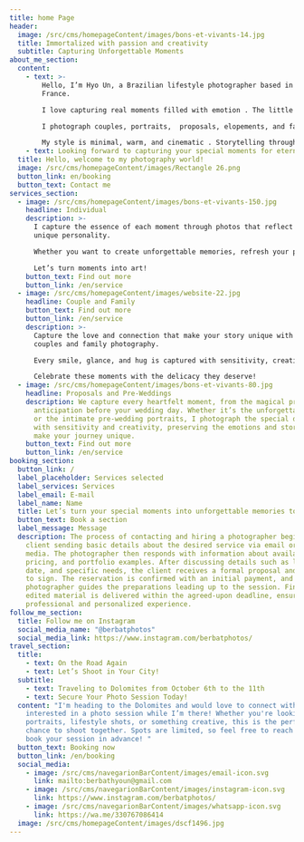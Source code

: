 ```yaml
---
title: home Page
header:
  image: /src/cms/homepageContent/images/bons-et-vivants-14.jpg
  title: Immortalized with passion and creativity
  subtitle: Capturing Unforgettable Moments
about_me_section:
  content:
    - text: >-
        Hello, I’m Hyo Un, a Brazilian lifestyle photographer based in Roscoff,
        France.

        I love capturing real moments filled with emotion . The little looks, the laughter, the quiet in-between.

        I photograph couples, portraits,  proposals, elopements, and families, always with a focus on natural light and honest connection.

        My style is minimal, warm, and cinematic . Storytelling through simple, beautiful images you’ll treasure forever.
    - text: Looking forward to capturing your special moments for eternity!
  title: Hello, welcome to my photography world!
  image: /src/cms/homepageContent/images/Rectangle 26.png
  button_link: en/booking
  button_text: Contact me
services_section:
  - image: /src/cms/homepageContent/images/bons-et-vivants-150.jpg
    headline: Individual
    description: >-
      I capture the essence of each moment through photos that reflect your
      unique personality.

      Whether you want to create unforgettable memories, refresh your portfolio, or simply capture your best self, I approach every detail with creativity and sensitivity.

      Let’s turn moments into art!
    button_text: Find out more
    button_link: /en/service
  - image: /src/cms/homepageContent/images/website-22.jpg
    headline: Couple and Family
    button_text: Find out more
    button_link: /en/service
    description: >-
      Capture the love and connection that make your story unique with my
      couples and family photography.

      Every smile, glance, and hug is captured with sensitivity, creating timeless memories that reflect the most special bonds in your life.

      Celebrate these moments with the delicacy they deserve!
  - image: /src/cms/homepageContent/images/bons-et-vivants-80.jpg
    headline: Proposals and Pre-Weddings
    description: We capture every heartfelt moment, from the magical proposal to the
      anticipation before your wedding day. Whether it’s the unforgettable “yes”
      or the intimate pre-wedding portraits, I photograph the special details
      with sensitivity and creativity, preserving the emotions and stories that
      make your journey unique.
    button_text: Find out more
    button_link: /en/service
booking_section:
  button_link: /
  label_placeholder: Services selected
  label_services: Services
  label_email: E-mail
  label_name: Name
  title: Let’s turn your special moments into unforgettable memories together!
  button_text: Book a section
  label_message: Message
  description: The process of contacting and hiring a photographer begins with the
    client sending basic details about the desired service via email or social
    media. The photographer then responds with information about availability,
    pricing, and portfolio examples. After discussing details such as location,
    date, and specific needs, the client receives a formal proposal and contract
    to sign. The reservation is confirmed with an initial payment, and the
    photographer guides the preparations leading up to the session. Finally, the
    edited material is delivered within the agreed-upon deadline, ensuring a
    professional and personalized experience.
follow_me_section:
  title: Follow me on Instagram
  social_media_name: "@berbatphotos"
  social_media_link: https://www.instagram.com/berbatphotos/
travel_section:
  title:
    - text: On the Road Again
    - text: Let’s Shoot in Your City!
  subtitle:
    - text: Traveling to Dolomites from October 6th to the 11th
    - text: Secure Your Photo Session Today!
  content: "I'm heading to the Dolomites and would love to connect with anyone
    interested in a photo session while I’m there! Whether you're looking for
    portraits, lifestyle shots, or something creative, this is the perfect
    chance to shoot together. Spots are limited, so feel free to reach out and
    book your session in advance! "
  button_text: Booking now
  button_link: /en/booking
  social_media:
    - image: /src/cms/navegarionBarContent/images/email-icon.svg
      link: mailto:berbathyoun@gmail.com
    - image: /src/cms/navegarionBarContent/images/instagram-icon.svg
      link: https://www.instagram.com/berbatphotos/
    - image: /src/cms/navegarionBarContent/images/whatsapp-icon.svg
      link: https://wa.me/330767086414
  image: /src/cms/homepageContent/images/dscf1496.jpg
---
```

